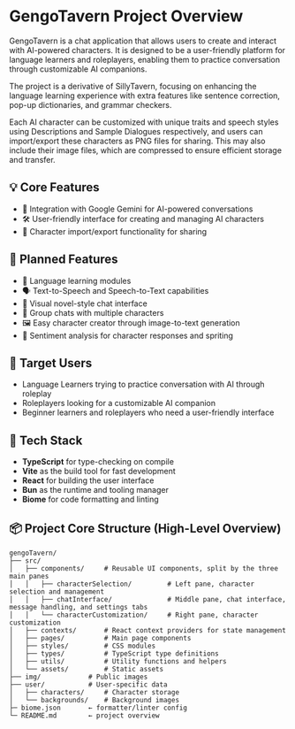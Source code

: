 # GengoTavern Project Overview
GengoTavern is a chat application that allows users to create and interact with AI-powered characters. It is designed to be a user-friendly platform for language learners and roleplayers, enabling them to practice conversation through customizable AI companions. 

The project is a derivative of SillyTavern, focusing on enhancing the language learning experience with extra features like sentence correction, pop-up dictionaries, and grammar checkers.

Each AI character can be customized with unique traits and speech styles using Descriptions and Sample Dialogues respectively, and users can import/export these characters as PNG files for sharing. This may also include their image files, which are compressed to ensure efficient storage and transfer.

## 💡 Core Features
- 🌟 Integration with Google Gemini for AI-powered conversations
- 🛠️ User-friendly interface for creating and managing AI characters
- 🔄 Character import/export functionality for sharing

## 📅 Planned Features
- 📘 Language learning modules
- 🗣️ Text-to-Speech and Speech-to-Text capabilities
- 🎨 Visual novel-style chat interface
- 👥 Group chats with multiple characters
- 🖼️ Easy character creator through image-to-text generation
- 💬 Sentiment analysis for character responses and spriting

## 👥 Target Users
- Language Learners trying to practice conversation with AI through roleplay
- Roleplayers looking for a customizable AI companion
- Beginner learners and roleplayers who need a user-friendly interface

## 🔧 Tech Stack
- **TypeScript** for type-checking on compile
- **Vite** as the build tool for fast development
- **React** for building the user interface
- **Bun** as the runtime and tooling manager
- **Biome** for code formatting and linting

## 📦 Project Core Structure (High-Level Overview)
``` plaintext
gengoTavern/
├── src/
│   ├── components/     # Reusable UI components, split by the three main panes
│   │   ├── characterSelection/         # Left pane, character selection and management
│   │   ├── chatInterface/              # Middle pane, chat interface, message handling, and settings tabs
│   │   └── characterCustomization/     # Right pane, character customization 
│   ├── contexts/       # React context providers for state management
│   ├── pages/          # Main page components
│   ├── styles/         # CSS modules
│   ├── types/          # TypeScript type definitions
│   ├── utils/          # Utility functions and helpers
│   └── assets/         # Static assets
├── img/            # Public images
├── user/           # User-specific data
│   ├── characters/     # Character storage
│   └── backgrounds/    # Background images
├─ biome.json       ← formatter/linter config
└─ README.md        ← project overview
```